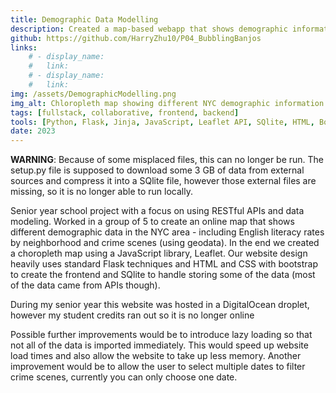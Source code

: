 ```yaml
---
title: Demographic Data Modelling
description: Created a map-based webapp that shows demographic information by neighborhood in NYC
github: https://github.com/HarryZhu10/P04_BubblingBanjos
links:
    # - display_name: 
    #   link: 
    # - display_name:
    #   link:
img: /assets/DemographicModelling.png
img_alt: Chloropleth map showing different NYC demographic information
tags: [fullstack, collaborative, frontend, backend]
tools: [Python, Flask, Jinja, JavaScript, Leaflet API, SQlite, HTML, Bootstrap, CSS]
date: 2023
---
```


**WARNING**: Because of some misplaced files, this can no longer be run. The setup.py file is supposed to download some 3 GB of data from external sources and compress it into a SQlite file, however those external files are missing, so it is no longer able to run locally. 

Senior year school project with a focus on using RESTful APIs and data modeling. Worked in a group of 5 to create an online map that shows different demographic data in the NYC area - including English literacy rates by neighborhood and crime scenes (using geodata). In the end we created a choropleth map using a JavaScript library, Leaflet. Our website design heavily uses standard Flask techniques and HTML and CSS with bootstrap to create the frontend and SQlite to handle storing some of the data (most of the data came from APIs though). 

During my senior year this website was hosted in a DigitalOcean droplet, however my student credits ran out so it is no longer online

Possible further improvements would be to introduce lazy loading so that not all of the data is imported immediately. This would speed up website load times and also allow the website to take up less memory. Another improvement would be to allow the user to select multiple dates to filter crime scenes, currently you can only choose one date.

